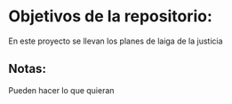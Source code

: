 # Objetivos de la repositorio:

En este proyecto se llevan los planes de laiga de la justicia

## Notas:

Pueden hacer lo que quieran
